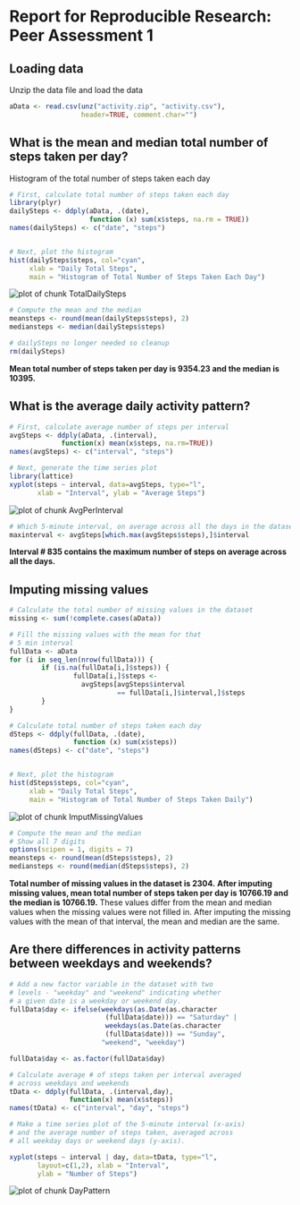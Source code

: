 
Report for Reproducible Research: Peer Assessment 1
====================================================

## Loading data

Unzip the data file and load the data

```r
aData <- read.csv(unz("activity.zip", "activity.csv"),
                  header=TRUE, comment.char="")
```


## What is the mean and median total number of steps taken per day?

Histogram of the total number of steps taken each day

```r
# First, calculate total number of steps taken each day
library(plyr)
dailySteps <- ddply(aData, .(date), 
                    function (x) sum(x$steps, na.rm = TRUE))
names(dailySteps) <- c("date", "steps")


# Next, plot the histogram
hist(dailySteps$steps, col="cyan", 
     xlab = "Daily Total Steps", 
     main = "Histogram of Total Number of Steps Taken Each Day")
```

![plot of chunk TotalDailySteps](figure/TotalDailySteps.png) 

```r
# Compute the mean and the median
meansteps <- round(mean(dailySteps$steps), 2)
mediansteps <- median(dailySteps$steps)

# dailySteps no longer needed so cleanup
rm(dailySteps)
```

**Mean total number of steps taken per day is 9354.23 and the median is 10395.**


## What is the average daily activity pattern?

```r
# First, calculate average number of steps per interval
avgSteps <- ddply(aData, .(interval), 
             function(x) mean(x$steps, na.rm=TRUE))
names(avgSteps) <- c("interval", "steps")

# Next, generate the time series plot
library(lattice)
xyplot(steps ~ interval, data=avgSteps, type="l", 
       xlab = "Interval", ylab = "Average Steps")
```

![plot of chunk AvgPerInterval](figure/AvgPerInterval.png) 

```r
# Which 5-minute interval, on average across all the days in the dataset, contains the maximum number of steps?
maxinterval <- avgSteps[which.max(avgSteps$steps),]$interval
```

**Interval # 835 contains the maximum number of steps on average across all the days.**

## Imputing missing values

```r
# Calculate the total number of missing values in the dataset
missing <- sum(!complete.cases(aData))

# Fill the missing values with the mean for that
# 5 min interval
fullData <- aData
for (i in seq_len(nrow(fullData))) {
        if (is.na(fullData[i,]$steps)) {
                fullData[i,]$steps <- 
                  avgSteps[avgSteps$interval 
                           == fullData[i,]$interval,]$steps
        }       
}

# Calculate total number of steps taken each day
dSteps <- ddply(fullData, .(date), 
                function (x) sum(x$steps))
names(dSteps) <- c("date", "steps")


# Next, plot the histogram
hist(dSteps$steps, col="cyan", 
     xlab = "Daily Total Steps", 
     main = "Histogram of Total Number of Steps Taken Daily")
```

![plot of chunk ImputMissingValues](figure/ImputMissingValues.png) 

```r
# Compute the mean and the median
# Show all 7 digits
options(scipen = 1, digits = 7)
meansteps <- round(mean(dSteps$steps), 2)
mediansteps <- round(median(dSteps$steps), 2)
```

**Total number of missing values in the dataset is 2304.**
**After imputing missing values, mean total number of steps taken per day is 10766.19 and the median is 10766.19.** These values differ from the mean and median values when the missing values were not filled in. After imputing the missing values with the mean of that interval, the mean and median are the same.


## Are there differences in activity patterns between weekdays and weekends?


```r
# Add a new factor variable in the dataset with two 
# levels - "weekday" and "weekend" indicating whether
# a given date is a weekday or weekend day.
fullData$day <- ifelse(weekdays(as.Date(as.character
                        (fullData$date))) == "Saturday" | 
                        weekdays(as.Date(as.character
                        (fullData$date))) == "Sunday",
                       "weekend", "weekday")

fullData$day <- as.factor(fullData$day)

# Calculate average # of steps taken per interval averaged
# across weekdays and weekends
tData <- ddply(fullData, .(interval,day), 
               function(x) mean(x$steps))
names(tData) <- c("interval", "day", "steps")

# Make a time series plot of the 5-minute interval (x-axis) 
# and the average number of steps taken, averaged across 
# all weekday days or weekend days (y-axis).

xyplot(steps ~ interval | day, data=tData, type="l", 
       layout=c(1,2), xlab = "Interval", 
       ylab = "Number of Steps")
```

![plot of chunk DayPattern](figure/DayPattern.png) 
